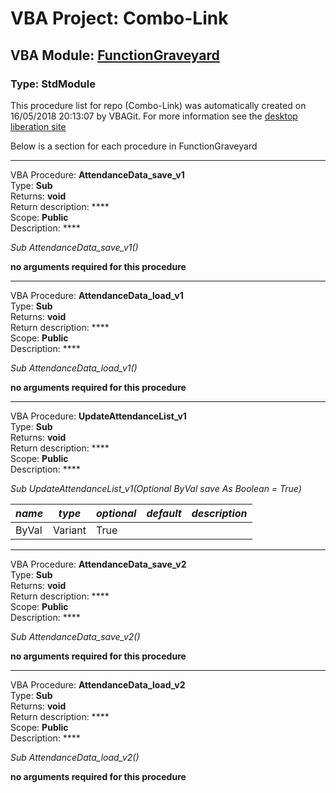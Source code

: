 # VBA Project: **Combo-Link**
## VBA Module: **[FunctionGraveyard](/scripts/FunctionGraveyard.vba "source is here")**
### Type: StdModule  

This procedure list for repo (Combo-Link) was automatically created on 16/05/2018 20:13:07 by VBAGit.
For more information see the [desktop liberation site](http://ramblings.mcpher.com/Home/excelquirks/drivesdk/gettinggithubready "desktop liberation")

Below is a section for each procedure in FunctionGraveyard

---
VBA Procedure: **AttendanceData_save_v1**  
Type: **Sub**  
Returns: **void**  
Return description: ****  
Scope: **Public**  
Description: ****  

*Sub AttendanceData_save_v1()*  

**no arguments required for this procedure**


---
VBA Procedure: **AttendanceData_load_v1**  
Type: **Sub**  
Returns: **void**  
Return description: ****  
Scope: **Public**  
Description: ****  

*Sub AttendanceData_load_v1()*  

**no arguments required for this procedure**


---
VBA Procedure: **UpdateAttendanceList_v1**  
Type: **Sub**  
Returns: **void**  
Return description: ****  
Scope: **Public**  
Description: ****  

*Sub UpdateAttendanceList_v1(Optional ByVal save As Boolean = True)*  

*name*|*type*|*optional*|*default*|*description*
---|---|---|---|---
ByVal|Variant|True||


---
VBA Procedure: **AttendanceData_save_v2**  
Type: **Sub**  
Returns: **void**  
Return description: ****  
Scope: **Public**  
Description: ****  

*Sub AttendanceData_save_v2()*  

**no arguments required for this procedure**


---
VBA Procedure: **AttendanceData_load_v2**  
Type: **Sub**  
Returns: **void**  
Return description: ****  
Scope: **Public**  
Description: ****  

*Sub AttendanceData_load_v2()*  

**no arguments required for this procedure**
